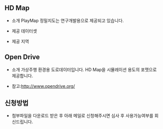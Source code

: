 ## HD Map

- 소개
PlayMap 정밀지도는 연구개발용으로 제공되고 있습니다.

- 제공 데이터셋
- 제공 지역

## Open Drive

- 소개
가상주행 환경용 도로데이터입니다.
HD Map을 시뮬레이션 용도의 포맷으로 제공합니다.

- 참고:http://www.opendrive.org/

## 신청방법
- 첨부파일을 다운로드 받은 후 아래 메일로 신청해주시면 심사 후 사용가능여부를 회신드립니다.



